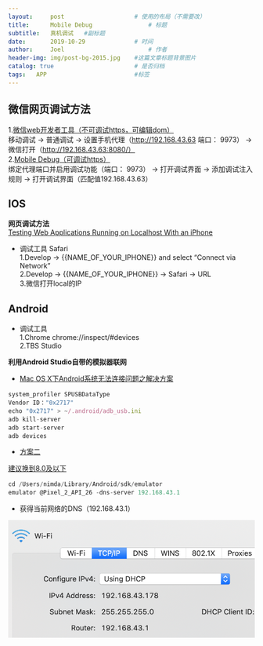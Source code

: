 ```yaml
---
layout:     post   				    # 使用的布局（不需要改）
title:      Mobile Debug 				# 标题 
subtitle:   真机调试   #副标题
date:       2019-10-29				# 时间
author:     Joel 						# 作者
header-img: img/post-bg-2015.jpg 	#这篇文章标题背景图片
catalog: true 						# 是否归档
tags:	APP							#标签
---
```


## 微信网页调试方法   
1\.[微信web开发者工具（不可调试https，可编辑dom）](https://developers.weixin.qq.com/doc/offiaccount/OA_Web_Apps/Web_Developer_Tools.html#5 )       
移动调试 → 普通调试  → 设置手机代理（http://192.168.43.63 端口： 9973） → 微信打开（http://192.168.43.63:8080/）    
2\.[Mobile Debug（可调试https）](https://www.mobiledebug.com/Help/help_10055.shtml?invoke=MD_Mac&ver=3.6.467.0)  
绑定代理端口并启用调试功能（端口： 9973） → 打开调试界面 → 添加调试注入规则 → 打开调试界面（匹配值192.168.43.63）     

## IOS 
**网页调试方法**   
[Testing Web Applications Running on Localhost With an iPhone](https://ebaytech.berlin/testing-web-applications-running-on-localhost-with-an-iphone-7db6258b8f2)   


* 调试工具 Safari  
1\.Develop → {{NAME_OF_YOUR_IPHONE}} and select “Connect via Network”     
2\.Develop → {{NAME_OF_YOUR_IPHONE}}  → Safari → URL    
3\.微信打开local的IP      

## Android 
* 调试工具   
1\.Chrome chrome://inspect/#devices   
2\.TBS Studio    

**利用Android Studio自带的模拟器联网**   

* [Mac OS X下Android系统无法连接问题之解决方案](https://www.jianshu.com/p/8c19fb78a680)   

```javascript
system_profiler SPUSBDataType
Vendor ID："0x2717"
echo "0x2717" > ~/.android/adb_usb.ini
adb kill-server
adb start-server
adb devices
```
* [方案二](https://blog.csdn.net/qq_33945246/article/details/79908298)   

[建议换到8.0及以下](https://blog.csdn.net/weixin_42306122/article/details/82563925)  

```javascript
cd /Users/nimda/Library/Android/sdk/emulator
emulator @Pixel_2_API_26 -dns-server 192.168.43.1
```
* 获得当前网络的DNS（192.168.43.1）   

![DNS of MAC](/img/blog/NETWORKINOUT_files/1.png)


